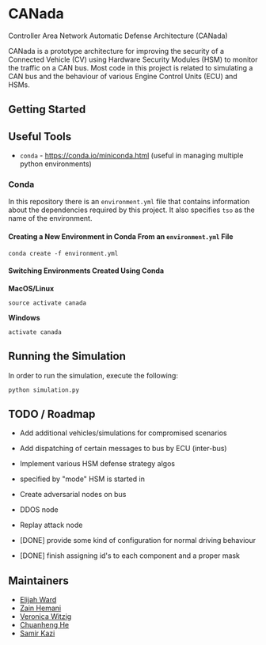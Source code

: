 # CANada
Controller Area Network Automatic Defense Architecture (CANada)

CANada is a prototype architecture for improving the security of a Connected Vehicle (CV) using Hardware Security Modules (HSM) to monitor the traffic on a CAN bus. Most code in this project is related to simulating a CAN bus and the behaviour of various Engine Control Units (ECU) and HSMs.

## Getting Started

## Useful Tools

- `conda` - https://conda.io/miniconda.html (useful in managing multiple python environments)

### Conda

In this repository there is an `environment.yml` file that contains information about the dependencies required by this project. It also specifies `tso` as the name of the environment.

#### Creating a New Environment in Conda From an `environment.yml` File

```
conda create -f environment.yml
```

#### Switching Environments Created Using Conda

**MacOS/Linux**
```
source activate canada
```
**Windows**
```
activate canada
```

## Running the Simulation

In order to run the simulation, execute the following:
```
python simulation.py
```

## TODO / Roadmap

- Add additional vehicles/simulations for compromised scenarios
- Add dispatching of certain messages to bus by ECU (inter-bus)
- Implement various HSM defense strategy algos
- specified by "mode" HSM is started in
- Create adversarial nodes on bus
- DDOS node
- Replay attack node


- [DONE] provide some kind of configuration for normal driving behaviour 
- [DONE] finish assigning id's to each component and a proper mask

## Maintainers

- [Elijah Ward](https://github.com/elijah-ward)
- [Zain Hemani](https://github.com/zhemani)
- [Veronica Witzig](https://github.com/VeronicaWitzig)
- [Chuanheng He](https://github.com/henryhehe)
- [Samir Kazi](https://github.com/SamirK15)
